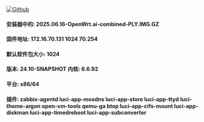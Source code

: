 [![Github](https://img.shields.io/badge/Release文件可在国内加速站下载-FC7C0D?logo=github&logoColor=fff&labelColor=000&style=for-the-badge)](https://wkdaily.cpolar.top/archives/1) 

#### 安装器中的:	2025.06.16-OpenWrt.ai-combined-PLY.IMG.GZ
#### 固件地址:	172.16.70.131 1024 70.254
#### 默认软件包大小:	1024
#### 版本:	24.10-SNAPSHOT  内核: 6.6.92
#### 平台:	x86/64
#### 插件:	zabbix-agentd luci-app-mosdns luci-app-store luci-app-ttyd luci-theme-argon open-vm-tools qemu-ga btop luci-app-cifs-mount luci-app-diskman luci-app-timedreboot luci-app-subconverter
